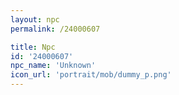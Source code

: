 ```yaml
---
layout: npc
permalink: /24000607

title: Npc
id: '24000607'
npc_name: 'Unknown'
icon_url: 'portrait/mob/dummy_p.png'
---
```

